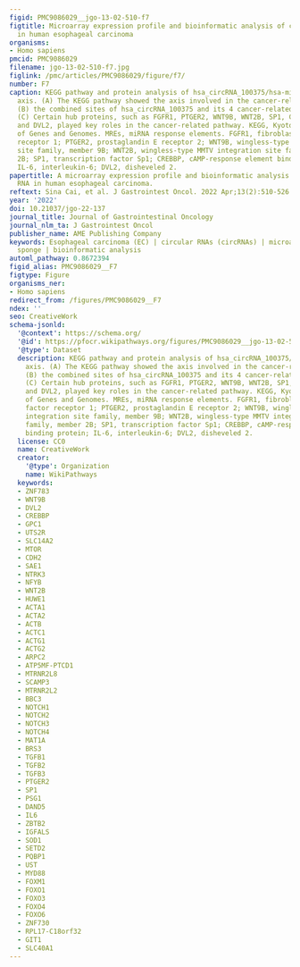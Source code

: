 ```yaml
---
figid: PMC9086029__jgo-13-02-510-f7
figtitle: Microarray expression profile and bioinformatic analysis of circular RNA
  in human esophageal carcinoma
organisms:
- Homo sapiens
pmcid: PMC9086029
filename: jgo-13-02-510-f7.jpg
figlink: /pmc/articles/PMC9086029/figure/f7/
number: F7
caption: KEGG pathway and protein analysis of hsa_circRNA_100375/hsa-miR-324-3p/hsa-miR-29a-5p/hsa-miR-485-3p/hsa-miR-149-5p
  axis. (A) The KEGG pathway showed the axis involved in the cancer-related pathway;
  (B) the combined sites of hsa_circRNA_100375 and its 4 cancer-related MREs (hsa-miR-324-3p/hsa-miR-29a-5p/hsa-miR-485-3p/hsa-miR-149-5p).
  (C) Certain hub proteins, such as FGFR1, PTGER2, WNT9B, WNT2B, SP1, CREBBP, IL-6,
  and DVL2, played key roles in the cancer-related pathway. KEGG, Kyoto Encyclopedia
  of Genes and Genomes. MREs, miRNA response elements. FGFR1, fibroblast growth factor
  receptor 1; PTGER2, prostaglandin E receptor 2; WNT9B, wingless-type MMTV integration
  site family, member 9B; WNT2B, wingless-type MMTV integration site family, member
  2B; SP1, transcription factor Sp1; CREBBP, cAMP-response element binding protein;
  IL-6, interleukin-6; DVL2, disheveled 2.
papertitle: A microarray expression profile and bioinformatic analysis of circular
  RNA in human esophageal carcinoma.
reftext: Sina Cai, et al. J Gastrointest Oncol. 2022 Apr;13(2):510-526.
year: '2022'
doi: 10.21037/jgo-22-137
journal_title: Journal of Gastrointestinal Oncology
journal_nlm_ta: J Gastrointest Oncol
publisher_name: AME Publishing Company
keywords: Esophageal carcinoma (EC) | circular RNAs (circRNAs) | microarray | microRNA
  sponge | bioinformatic analysis
automl_pathway: 0.8672394
figid_alias: PMC9086029__F7
figtype: Figure
organisms_ner:
- Homo sapiens
redirect_from: /figures/PMC9086029__F7
ndex: ''
seo: CreativeWork
schema-jsonld:
  '@context': https://schema.org/
  '@id': https://pfocr.wikipathways.org/figures/PMC9086029__jgo-13-02-510-f7.html
  '@type': Dataset
  description: KEGG pathway and protein analysis of hsa_circRNA_100375/hsa-miR-324-3p/hsa-miR-29a-5p/hsa-miR-485-3p/hsa-miR-149-5p
    axis. (A) The KEGG pathway showed the axis involved in the cancer-related pathway;
    (B) the combined sites of hsa_circRNA_100375 and its 4 cancer-related MREs (hsa-miR-324-3p/hsa-miR-29a-5p/hsa-miR-485-3p/hsa-miR-149-5p).
    (C) Certain hub proteins, such as FGFR1, PTGER2, WNT9B, WNT2B, SP1, CREBBP, IL-6,
    and DVL2, played key roles in the cancer-related pathway. KEGG, Kyoto Encyclopedia
    of Genes and Genomes. MREs, miRNA response elements. FGFR1, fibroblast growth
    factor receptor 1; PTGER2, prostaglandin E receptor 2; WNT9B, wingless-type MMTV
    integration site family, member 9B; WNT2B, wingless-type MMTV integration site
    family, member 2B; SP1, transcription factor Sp1; CREBBP, cAMP-response element
    binding protein; IL-6, interleukin-6; DVL2, disheveled 2.
  license: CC0
  name: CreativeWork
  creator:
    '@type': Organization
    name: WikiPathways
  keywords:
  - ZNF783
  - WNT9B
  - DVL2
  - CREBBP
  - GPC1
  - UTS2R
  - SLC14A2
  - MTOR
  - CDH2
  - SAE1
  - NTRK3
  - NFYB
  - WNT2B
  - HUWE1
  - ACTA1
  - ACTA2
  - ACTB
  - ACTC1
  - ACTG1
  - ACTG2
  - ARPC2
  - ATP5MF-PTCD1
  - MTRNR2L8
  - SCAMP3
  - MTRNR2L2
  - BBC3
  - NOTCH1
  - NOTCH2
  - NOTCH3
  - NOTCH4
  - MAT1A
  - BRS3
  - TGFB1
  - TGFB2
  - TGFB3
  - PTGER2
  - SP1
  - PSG1
  - DAND5
  - IL6
  - ZBTB2
  - IGFALS
  - SOD1
  - SETD2
  - PQBP1
  - UST
  - MYD88
  - FOXM1
  - FOXO1
  - FOXO3
  - FOXO4
  - FOXO6
  - ZNF730
  - RPL17-C18orf32
  - GIT1
  - SLC40A1
---
```

